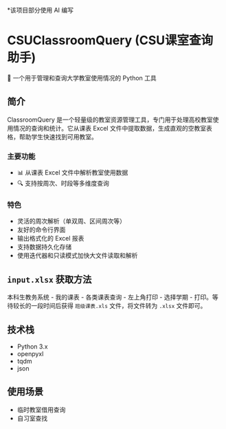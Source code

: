*该项目部分使用 AI 编写
# CSUClassroomQuery (CSU课室查询助手)

🏫 一个用于管理和查询大学教室使用情况的 Python 工具

## 简介
ClassroomQuery 是一个轻量级的教室资源管理工具，专门用于处理高校教室使用情况的查询和统计。它从课表 Excel 文件中提取数据，生成直观的空教室表格，帮助学生快速找到可用教室。

### 主要功能
- 📊 从课表 Excel 文件中解析教室使用数据
- 🔍 支持按周次、时段等多维度查询

### 特色
- 灵活的周次解析（单双周、区间周次等）
- 友好的命令行界面
- 输出格式化的 Excel 报表
- 支持数据持久化存储
- 使用迭代器和只读模式加快大文件读取和解析

## `input.xlsx` 获取方法
本科生教务系统 - 我的课表 - 各类课表查询 - 左上角打印 - 选择学期 - 打印。等待较长的一段时间后获得 `班级课表.xls` 文件，将文件转为 `.xlsx` 文件即可。

## 技术栈
- Python 3.x
- openpyxl
- tqdm
- json

## 使用场景
- 临时教室借用查询
- 自习室查找
